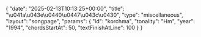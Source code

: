 {
    "date": "2025-02-13T10:13:25+00:00",
    "title": "\u041a\u043e\u0440\u0447\u043c\u0430",
    "type": "miscellaneous",
    "layout": "songpage",
    "params": {
        "id": "korchma",
        "tonality": "Hm",
        "year": "1994",
        "chordsStartAt": 50,
        "textFinishAtLine": 100
    }
}